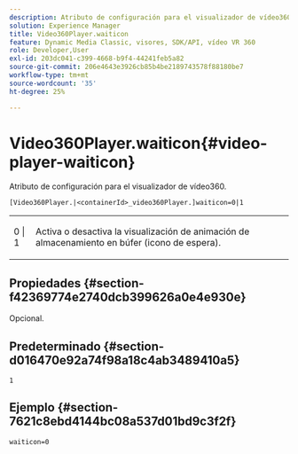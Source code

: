 ```yaml
---
description: Atributo de configuración para el visualizador de vídeo360.
solution: Experience Manager
title: Video360Player.waiticon
feature: Dynamic Media Classic, visores, SDK/API, vídeo VR 360
role: Developer,User
exl-id: 203dc041-c399-4668-b9f4-44241feb5a82
source-git-commit: 206e4643e3926cb85b4be2189743578f88180be7
workflow-type: tm+mt
source-wordcount: '35'
ht-degree: 25%

---
```


# Video360Player.waiticon{#video-player-waiticon}

Atributo de configuración para el visualizador de vídeo360.

`[Video360Player.|<containerId>_video360Player.]waiticon=0|1`

<table id="table_C616483932C2482CA9794DDD7313FD7C"> 
 <tbody> 
  <tr> 
   <td colname="col1"> <p> <span class="codeph"> 0 | 1</span> </p> </td> 
   <td colname="col2"> <p> Activa o desactiva la visualización de animación de almacenamiento en búfer (icono de espera). </p> </td> 
  </tr> 
 </tbody> 
</table>

## Propiedades {#section-f42369774e2740dcb399626a0e4e930e}

Opcional.

## Predeterminado {#section-d016470e92a74f98a18c4ab3489410a5}

`1`

## Ejemplo {#section-7621c8ebd4144bc08a537d01bd9c3f2f}

```
waiticon=0
```
